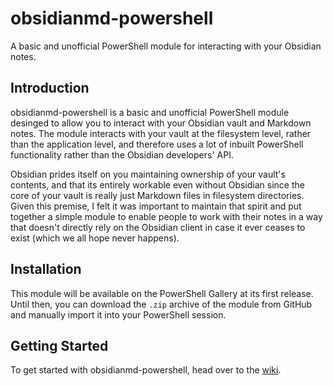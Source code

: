 # obsidianmd-powershell
A basic and unofficial PowerShell module for interacting with your Obsidian notes.

## Introduction
obsidianmd-powershell is a basic and unofficial PowerShell module desinged to allow you to interact with your Obsidian vault and Markdown notes. The module interacts with your vault at the filesystem level, rather than the application level, and therefore uses a lot of inbuilt PowerShell functionality rather than the Obsidian developers' API. 

Obsidian prides itself on you maintaining ownership of your vault's contents, and that its entirely workable even without Obsidian since the core of your vault is really just Markdown files in filesystem directories. Given this premise, I felt it was important to maintain that spirit and put together a simple module to enable people to work with their notes in a way that doesn't directly rely on the Obsidian client in case it ever ceases to exist (which we all hope never happens).

## Installation
This module will be available on the PowerShell Gallery at its first release. Until then, you can download the `.zip` archive of the module from GitHub and manually import it into your PowerShell session.

## Getting Started
To get started with obsidianmd-powershell, head over to the [wiki](https://github.com/griffeth-barker/obsidianmd-powershell/wiki/Getting-Started).
